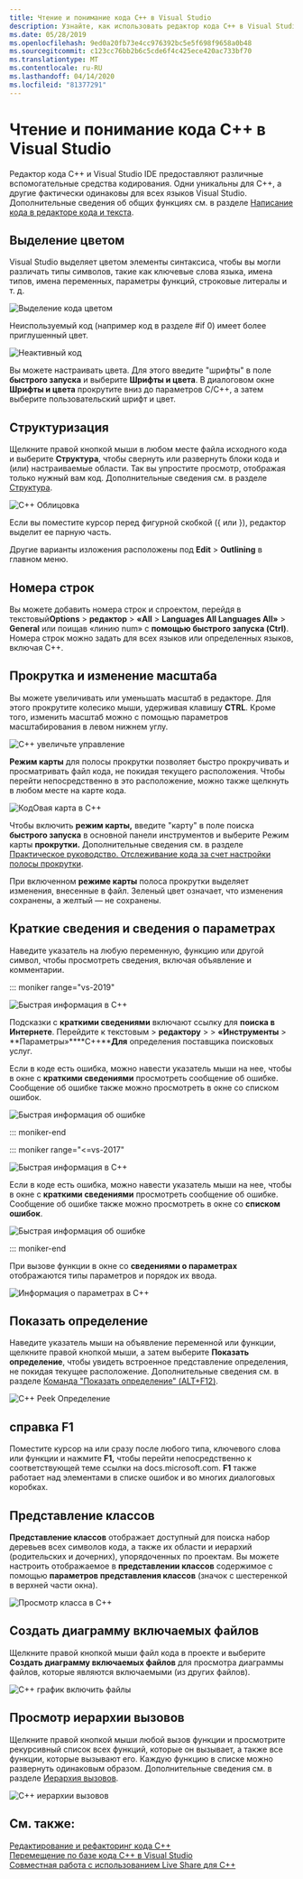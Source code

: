 ```yaml
---
title: Чтение и понимание кода C++ в Visual Studio
description: Узнайте, как использовать редактор кода C++ в Visual Studio для форматирования и понимания кода.
ms.date: 05/28/2019
ms.openlocfilehash: 9ed0a20fb73e4cc976392bc5e5f698f9658a0b48
ms.sourcegitcommit: c123cc76bb2b6c5cde6f4c425ece420ac733bf70
ms.translationtype: MT
ms.contentlocale: ru-RU
ms.lasthandoff: 04/14/2020
ms.locfileid: "81377291"
---
```

# <a name="read-and-understand-c-code-in-visual-studio"></a>Чтение и понимание кода C++ в Visual Studio

Редактор кода C++ и Visual Studio IDE предоставляют различные вспомогательные средства кодирования. Одни уникальны для C++, а другие фактически одинаковы для всех языков Visual Studio. Дополнительные сведения об общих функциях см. в разделе [Написание кода в редакторе кода и текста](/visualstudio/ide/writing-code-in-the-code-and-text-editor).  

## <a name="colorization"></a>Выделение цветом

Visual Studio выделяет цветом элементы синтаксиса, чтобы вы могли различать типы символов, такие как ключевые слова языка, имена типов, имена переменных, параметры функций, строковые литералы и т. д.

![Выделение кода цветом](../ide/media/code-outline-colorization.png "Раскраска СЗ")

Неиспользуемый код (например код в разделе #if 0) имеет более приглушенный цвет.

![Неактивный код](../ide/media/inactive-code-cpp.png "Неактивный код СЗ")

Вы можете настраивать цвета. Для этого введите "шрифты" в поле **быстрого запуска** и выберите **Шрифты и цвета**. В диалоговом окне **Шрифты и цвета** прокрутите вниз до параметров C/C++, а затем выберите пользовательский шрифт и цвет.

## <a name="outlining"></a>Структуризация

Щелкните правой кнопкой мыши в любом месте файла исходного кода и выберите **Структура**, чтобы свернуть или развернуть блоки кода и (или) настраиваемые области. Так вы упростите просмотр, отображая только нужный вам код. Дополнительные сведения см. в разделе [Структура](/visualstudio/ide/outlining).

![C&#43;&#43; Облицовка](../ide/media/vs2015_cpp_outlining.png "Структуризация")

Если вы поместите курсор перед фигурной скобкой ({ или }), редактор выделит ее парную часть.

Другие варианты изложения расположены под **Edit** > **Outlining** в главном меню.

## <a name="line-numbers"></a>Номера строк

Вы можете добавить номера строк и спроектом, перейдя в текстовый**Options** > **редактор** >  **«All** > **Languages All Languages All»** > **General** или поищав «линию num» с **помощью быстрого запуска (Ctrl)**. Номера строк можно задать для всех языков или определенных языков, включая C++.

## <a name="scroll-and-zoom"></a>Прокрутка и изменение масштаба

Вы можете увеличивать или уменьшать масштаб в редакторе. Для этого прокрутите колесико мыши, удерживая клавишу **CTRL**. Кроме того, изменить масштаб можно с помощью параметров масштабирования в левом нижнем углу.

![C&#43;&#43; увеличьте управление](../ide/media/zoom-control.png "Элемент управления масштабом")

**Режим карты** для полосы прокрутки позволяет быстро прокручивать и просматривать файл кода, не покидая текущего расположения. Чтобы перейти непосредственно в это расположение, можно также щелкнуть в любом месте на карте кода.

![КодОвая карта в C&#43;&#43;](../ide/media/vs2015-cpp-code-map.png "Представление кода")

Чтобы включить **режим карты,** введите "карту" в поле поиска **быстрого запуска** в основной панели инструментов и выберите Режим карты **прокрутки.** Дополнительные сведения см. в разделе [Практическое руководство. Отслеживание кода за счет настройки полосы прокрутки](/visualstudio/ide/how-to-track-your-code-by-customizing-the-scrollbar).

При включенном **режиме карты** полоса прокрутки выделяет изменения, внесенные в файл. Зеленый цвет означает, что изменения сохранены, а желтый — не сохранены.

## <a name="quick-info-and-parameter-info"></a>Краткие сведения и сведения о параметрах

Наведите указатель на любую переменную, функцию или другой символ, чтобы просмотреть сведения, включая объявление и комментарии.

::: moniker range="vs-2019"

![Быстрая информация в C&#43;&#43;](../ide/media/quick-info-vs2019.png "Краткие сведения")

Подсказки с **краткими сведениями** включают ссылку для **поиска в Интернете**. Перейдите к текстовым > **редактору** >  >  **«Инструменты** > **Параметры»****C++****Для** определения поставщика поисковых услуг.

Если в коде есть ошибка, можно навести указатель мыши на нее, чтобы в окне с **краткими сведениями** просмотреть сообщение об ошибке. Сообщение об ошибке также можно просмотреть в окне со списком ошибок.

![Быстрая информация об ошибке](../ide/media/quickinfo-on-error.png "Быстрая информация об ошибке")

::: moniker-end

::: moniker range="<=vs-2017"

![Быстрая информация в C&#43;&#43;](../ide/media/quick-info.png "Краткие сведения")

Если в коде есть ошибка, можно навести указатель мыши на нее, чтобы в окне с **краткими сведениями** просмотреть сообщение об ошибке. Сообщение об ошибке также можно просмотреть в окне со **списком ошибок**.

![Быстрая информация об ошибке](../ide/media/quickinfo-on-error.png "Быстрая информация об ошибке")

::: moniker-end

При вызове функции в окне со **сведениями о параметрах** отображаются типы параметров и порядок их ввода.

![Информация о параметрах в C&#43;&#43;](../ide/media/parameter-info.png "Сведения о параметрах")

## <a name="peek-definition"></a>Показать определение

Наведите указатель мыши на объявление переменной или функции, щелкните правой кнопкой мыши, а затем выберите **Показать определение**, чтобы увидеть встроенное представление определения, не покидая текущее расположение. Дополнительные сведения см. в разделе [Команда "Показать определение" (ALT+F12)](/visualstudio/ide/how-to-view-and-edit-code-by-using-peek-definition-alt-plus-f12).

![C&#43;&#43; Peek Определение](../ide/media/vs2015_cpp_peek_definition.png "vs2015_cpp_peek_definition")

## <a name="f1-help"></a>справка F1

Поместите курсор на или сразу после любого типа, ключевого слова или функции и нажмите **F1,** чтобы перейти непосредственно к соответствующей теме ссылки на docs.microsoft.com. **F1** также работает над элементами в списке ошибок и во многих диалоговых коробках.

## <a name="class-view"></a>Представление классов

**Представление классов** отображает доступный для поиска набор деревьев всех символов кода, а также их области и иерархий (родительских и дочерних), упорядоченных по проектам. Вы можете настроить отображаемое в **представлении классов** содержимое с помощью **параметров представления классов** (значок с шестеренкой в верхней части окна).

![Просмотр класса в C&#43;&#43;](../ide/media/class-view.png "Представление классов")

## <a name="generate-graph-of-include-files"></a>Создать диаграмму включаемых файлов

Щелкните правой кнопкой мыши файл кода в проекте и выберите **Создать диаграмму включаемых файлов** для просмотра диаграммы файлов, которые являются включаемыми (из других файлов).

![C&#43;&#43; график включить файлы](../ide/media/vs2015_cpp_include_graph.png "vs2015_cpp_include_graph")

## <a name="view-call-hierarchy"></a>Просмотр иерархии вызовов

Щелкните правой кнопкой мыши любой вызов функции и просмотрите рекурсивный список всех функций, которые он вызывает, а также все функции, которые вызывают его. Каждую функцию в списке можно развернуть одинаковым образом. Дополнительные сведения см. в разделе [Иерархия вызовов](/visualstudio/ide/reference/call-hierarchy).

![C&#43;&#43; иерархии вызовов](../ide/media/vs2015_cpp_call_hierarchy.png "vs2015_cpp_call_hierarchy")

## <a name="see-also"></a>См. также:

[Редактирование и рефакторинг кода C++](writing-and-refactoring-code-cpp.md)</br>
[Перемещение по базе кода С++ в Visual Studio](navigate-code-cpp.md)</br>
[Совместная работа с использованием Live Share для C++](live-share-cpp.md)
